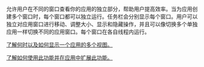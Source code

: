 ﻿允许用户在不同的窗口查看你的应用的独立部分，帮助用户提高效率。当为应用创建多个窗口时，每个窗口都可以独立运行。任务栏会分别显示每个窗口。用户可以独立对应用窗口进行移动、调整大小、显示和隐藏操作，并且可以像切换多个单独应用一样切换不同的应用窗口。每个窗口在各自线程内运行。

[了解何时以及如何显示一个应用的多个视图。](https://docs.microsoft.com/en-us/windows/uwp/design/layout/show-multiple-views)

[了解如何使用此功能并在应用中扩展此功能。](https://github.com/Microsoft/WindowsTemplateStudio/blob/dev/docs/features/multiple-views.md)
